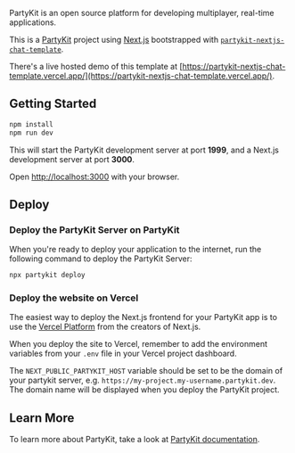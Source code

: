 PartyKit is an open source platform for developing multiplayer, real-time applications.

This is a [PartyKit](https://partykit.io) project using [Next.js](https://nextjs.org/) bootstrapped with [`partykit-nextjs-chat-template`](https://github.com/partykit/partykit-nextjs-chat-template).

There's a live hosted demo of this template at [https://partykit-nextjs-chat-template.vercel.app/](https://partykit-nextjs-chat-template.vercel.app/).

## Getting Started

```bash
npm install
npm run dev
```

This will start the PartyKit development server at port **1999**, and a Next.js development server at port **3000**.

Open [http://localhost:3000](http://localhost:3000) with your browser.

## Deploy

### Deploy the PartyKit Server on PartyKit

When you're ready to deploy your application to the internet, run the following command to deploy the PartyKit Server:

```bash
npx partykit deploy
```

### Deploy the website on Vercel

The easiest way to deploy the Next.js frontend for your PartyKit app is to use the [Vercel Platform](https://vercel.com) from the creators of Next.js.

When you deploy the site to Vercel, remember to add the environment variables from your `.env` file in your Vercel project dashboard. 

The `NEXT_PUBLIC_PARTYKIT_HOST` variable should be set to be the domain of your partykit server, e.g. `https://my-project.my-username.partykit.dev`. The domain name will be displayed when you deploy the PartyKit project.


## Learn More

To learn more about PartyKit, take a look at [PartyKit documentation](https://docs.partykit.io).
